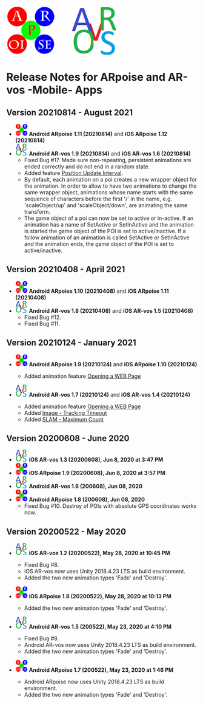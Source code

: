 ![ARpoise Logo](/images/arpoise_logo_rgb-128.png)  &nbsp;&nbsp;&nbsp;&nbsp;&nbsp;&nbsp;&nbsp;&nbsp;&nbsp;  ![AR-vos Logo](/images/arvos_logo_rgb-weiss128.png)
# Release Notes for ARpoise and AR-vos -Mobile- Apps

## Version 20210814 - August 2021
- ![ARpoise Logo](/images/arpoise_logo_rgb-32.png) **Android ARpoise 1.11 (20210814)** and **iOS ARpoise 1.12 (20210814)**
- ![AR-vos Logo](/images/arvos_logo_rgb-weiss32.png) **Android AR-vos 1.9 (20210814)** and **iOS AR-vos 1.6 (20210814)**
  - Fixed Bug #17. Made sure non-repeating, persistent animations are ended correctly and do not end in a random state.
  - Added feature [Position Update Interval](https://github.com/ARPOISE/ARpoise/blob/master/php/porpoise/README.md#optional-layer-parameters).
  - By default, each animation on a poi creates a new wrapper object for the animation. In order to allow to have two animations to change the same wrapper object, animations whose name starts with the same sequence of characters before the first '/' in the name, e.g. 'scaleObject/up' and 'scaleObject/down', are animating the same transform.
  - The game object of a poi can now be set to active or in-active. If an animation has a name of SetActive or SetInActive and the animation is started the game object of the POI is set to active/inactive. If a follow animation of an animation is called SetActive or SetInActive and the animation ends, the game object of the POI is set to active/inactive.

## Version 20210408 - April 2021
- ![ARpoise Logo](/images/arpoise_logo_rgb-32.png) **Android ARpoise 1.10 (20210408)** and **iOS ARpoise 1.11 (20210408)** 
- ![AR-vos Logo](/images/arvos_logo_rgb-weiss32.png) **Android AR-vos 1.8 (20210408)** and **iOS AR-vos 1.5 (20210408)**
  - Fixed Bug #12.
  - Fixed Bug #11.
  
## Version 20210124 - January 2021
- ![ARpoise Logo](/images/arpoise_logo_rgb-32.png) **Android ARpoise 1.9 (20210124)** and **iOS ARpoise 1.10 (20210124)**
  - Added animation feature [Opening a WEB Page](https://github.com/ARPOISE/ARpoise/blob/master/php/porpoise/README.md#opening-a-web-page)
  
- ![AR-vos Logo](/images/arvos_logo_rgb-weiss32.png) **Android AR-vos 1.7 (20210124)** and **iOS AR-vos 1.4 (20210124)**
  - Added animation feature [Opening a WEB Page](https://github.com/ARPOISE/ARpoise/blob/master/php/porpoise/README.md#opening-a-web-page)
  - Added [Image - Tracking Timeout](https://github.com/ARPOISE/ARpoise/blob/master/php/porpoise/README.md#explanation-2)
  - Added [SLAM - Maximum Count](https://github.com/ARPOISE/ARpoise/blob/master/php/porpoise/README.md#explanation-2)
  
## Version 20200608 - June 2020
- ![AR-vos Logo](/images/arvos_logo_rgb-weiss32.png) **iOS AR-vos 1.3 (20200608), Jun 8, 2020 at 3:47 PM**
- ![ARpoise Logo](/images/arpoise_logo_rgb-32.png) **iOS ARpoise 1.9 (20200608), Jun 8, 2020 at 3:57 PM**
- ![AR-vos Logo](/images/arvos_logo_rgb-weiss32.png) **Android AR-vos 1.6 (200608), Jun 08, 2020**
- ![ARpoise Logo](/images/arpoise_logo_rgb-32.png) **Android ARpoise 1.8 (200608), Jun 08, 2020**
  - Fixed Bug #10. Destroy of POIs with absolute GPS coordinates works now.
  
## Version 20200522 - May 2020
- ![AR-vos Logo](/images/arvos_logo_rgb-weiss32.png) **iOS AR-vos 1.2 (20200522), May 28, 2020 at 10:45 PM**
  - Fixed Bug #8.
  - iOS AR-vos now uses Unity 2018.4.23 LTS as build environment.
  - Added the two new animation types 'Fade' and 'Destroy'.

- ![ARpoise Logo](/images/arpoise_logo_rgb-32.png) **iOS ARpoise 1.8 (20200522), May 28, 2020 at 10:13 PM**
  - Added the two new animation types 'Fade' and 'Destroy'.

- ![AR-vos Logo](/images/arvos_logo_rgb-weiss32.png) **Android AR-vos 1.5 (200522), May 23, 2020 at 4:10 PM**
  - Fixed Bug #8.
  - Android AR-vos now uses Unity 2018.4.23 LTS as build environment.
  - Added the two new animation types 'Fade' and 'Destroy'. 

- ![ARpoise Logo](/images/arpoise_logo_rgb-32.png) **Android ARpoise 1.7 (200522), May 23, 2020 at 1:46 PM**
  - Android ARpoise now uses Unity 2018.4.23 LTS as build environment.
  - Added the two new animation types 'Fade' and 'Destroy'.
